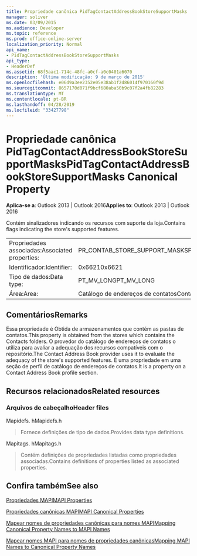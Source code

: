 ```yaml
---
title: Propriedade canônica PidTagContactAddressBookStoreSupportMasks
manager: soliver
ms.date: 03/09/2015
ms.audience: Developer
ms.topic: reference
ms.prod: office-online-server
localization_priority: Normal
api_name:
- PidTagContactAddressBookStoreSupportMasks
api_type:
- HeaderDef
ms.assetid: 68f5aac1-714c-48fc-a0cf-a0c0401a6070
description: 'Última modificação: 9 de março de 2015'
ms.openlocfilehash: e06d9a3ee2352e05e38ab1f2d86014f970160f9d
ms.sourcegitcommit: 8657170d071f9bcf680aba50b9c07f2a4fb82283
ms.translationtype: MT
ms.contentlocale: pt-BR
ms.lasthandoff: 04/28/2019
ms.locfileid: "33427798"
---
```

# <a name="pidtagcontactaddressbookstoresupportmasks-canonical-property"></a><span data-ttu-id="541b7-103">Propriedade canônica PidTagContactAddressBookStoreSupportMasks</span><span class="sxs-lookup"><span data-stu-id="541b7-103">PidTagContactAddressBookStoreSupportMasks Canonical Property</span></span>

  
  
<span data-ttu-id="541b7-104">**Aplica-se a**: Outlook 2013 | Outlook 2016</span><span class="sxs-lookup"><span data-stu-id="541b7-104">**Applies to**: Outlook 2013 | Outlook 2016</span></span> 
  
<span data-ttu-id="541b7-105">Contém sinalizadores indicando os recursos com suporte da loja.</span><span class="sxs-lookup"><span data-stu-id="541b7-105">Contains flags indicating the store's supported features.</span></span>
  
|||
|:-----|:-----|
|<span data-ttu-id="541b7-106">Propriedades associadas:</span><span class="sxs-lookup"><span data-stu-id="541b7-106">Associated properties:</span></span>  <br/> |<span data-ttu-id="541b7-107">PR_CONTAB_STORE_SUPPORT_MASKS</span><span class="sxs-lookup"><span data-stu-id="541b7-107">PR_CONTAB_STORE_SUPPORT_MASKS</span></span>  <br/> |
|<span data-ttu-id="541b7-108">Identificador:</span><span class="sxs-lookup"><span data-stu-id="541b7-108">Identifier:</span></span>  <br/> |<span data-ttu-id="541b7-109">0x6621</span><span class="sxs-lookup"><span data-stu-id="541b7-109">0x6621</span></span>  <br/> |
|<span data-ttu-id="541b7-110">Tipo de dados:</span><span class="sxs-lookup"><span data-stu-id="541b7-110">Data type:</span></span>  <br/> |<span data-ttu-id="541b7-111">PT_MV_LONG</span><span class="sxs-lookup"><span data-stu-id="541b7-111">PT_MV_LONG</span></span>  <br/> |
|<span data-ttu-id="541b7-112">Área:</span><span class="sxs-lookup"><span data-stu-id="541b7-112">Area:</span></span>  <br/> |<span data-ttu-id="541b7-113">Catálogo de endereços de contatos</span><span class="sxs-lookup"><span data-stu-id="541b7-113">Contact address book</span></span>  <br/> |
   
## <a name="remarks"></a><span data-ttu-id="541b7-114">Comentários</span><span class="sxs-lookup"><span data-stu-id="541b7-114">Remarks</span></span>

<span data-ttu-id="541b7-115">Essa propriedade é Obtida de armazenamentos que contém as pastas de contatos.</span><span class="sxs-lookup"><span data-stu-id="541b7-115">This property is obtained from the stores which contains the Contacts folders.</span></span> <span data-ttu-id="541b7-116">O provedor do catálogo de endereços de contatos o utiliza para avaliar a adequação dos recursos compatíveis com o repositório.</span><span class="sxs-lookup"><span data-stu-id="541b7-116">The Contact Address Book provider uses it to evaluate the adequacy of the store's supported features.</span></span> <span data-ttu-id="541b7-117">É uma propriedade em uma seção de perfil de catálogo de endereços de contatos.</span><span class="sxs-lookup"><span data-stu-id="541b7-117">It is a property on a Contact Address Book profile section.</span></span> 
  
## <a name="related-resources"></a><span data-ttu-id="541b7-118">Recursos relacionados</span><span class="sxs-lookup"><span data-stu-id="541b7-118">Related resources</span></span>

### <a name="header-files"></a><span data-ttu-id="541b7-119">Arquivos de cabeçalho</span><span class="sxs-lookup"><span data-stu-id="541b7-119">Header files</span></span>

<span data-ttu-id="541b7-120">Mapidefs. h</span><span class="sxs-lookup"><span data-stu-id="541b7-120">Mapidefs.h</span></span>
  
> <span data-ttu-id="541b7-121">Fornece definições de tipo de dados.</span><span class="sxs-lookup"><span data-stu-id="541b7-121">Provides data type definitions.</span></span>
    
<span data-ttu-id="541b7-122">Mapitags. h</span><span class="sxs-lookup"><span data-stu-id="541b7-122">Mapitags.h</span></span>
  
> <span data-ttu-id="541b7-123">Contém definições de propriedades listadas como propriedades associadas.</span><span class="sxs-lookup"><span data-stu-id="541b7-123">Contains definitions of properties listed as associated properties.</span></span>
    
## <a name="see-also"></a><span data-ttu-id="541b7-124">Confira também</span><span class="sxs-lookup"><span data-stu-id="541b7-124">See also</span></span>



[<span data-ttu-id="541b7-125">Propriedades MAPI</span><span class="sxs-lookup"><span data-stu-id="541b7-125">MAPI Properties</span></span>](mapi-properties.md)
  
[<span data-ttu-id="541b7-126">Propriedades canônicas MAPI</span><span class="sxs-lookup"><span data-stu-id="541b7-126">MAPI Canonical Properties</span></span>](mapi-canonical-properties.md)
  
[<span data-ttu-id="541b7-127">Mapear nomes de propriedades canônicas para nomes MAPI</span><span class="sxs-lookup"><span data-stu-id="541b7-127">Mapping Canonical Property Names to MAPI Names</span></span>](mapping-canonical-property-names-to-mapi-names.md)
  
[<span data-ttu-id="541b7-128">Mapear nomes MAPI para nomes de propriedades canônicas</span><span class="sxs-lookup"><span data-stu-id="541b7-128">Mapping MAPI Names to Canonical Property Names</span></span>](mapping-mapi-names-to-canonical-property-names.md)

